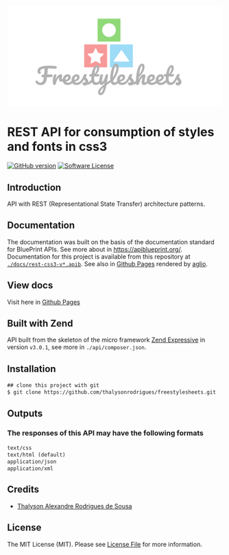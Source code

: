 <p align="center">
    <a href="">
        <img src="./docs/pages/logo.png" alt="logo" title="Freestylesheets">
    </a>
</p>

REST API for consumption of styles and fonts in css3
====================================================

[![GitHub version](https://badge.fury.io/gh/thalysonrodrigues%2Ffreestylesheets.svg)](https://badge.fury.io/gh/thalysonrodrigues%2Ffreestylesheets)
[![Software License](https://img.shields.io/apm/l/vim-mode.svg)](https://github.com/thalysonrodrigues/rest-styles-css3/blob/master/LICENSE)

## Introduction

API with REST (Representational State Transfer) architecture patterns.

## Documentation

The documentation was built on the basis of the documentation standard for BluePrint APIs. See more about in https://apiblueprint.org/.
Documentation for this project is available from this repository at [`./docs/rest-css3-v*.apib`](https://github.com/thalysonrodrigues/freestylesheets/tree/master/docs). See also in [Github Pages](https://thalysonrodrigues.github.io/freestylesheets/) rendered by [aglio](https://github.com/danielgtaylor/aglio).

## View docs

Visit here in [Github Pages](https://thalysonrodrigues.github.io/freestylesheets/)

## Built with Zend

API built from the skeleton of the micro framework [Zend Expressive](https://docs.zendframework.com/zend-expressive/) in version `v3.0.1`, see more in `./api/composer.json`.

## Installation
```
## clone this project with git
$ git clone https://github.com/thalysonrodrigues/freestylesheets.git
```

## Outputs

### The responses of this API may have the following formats

```
text/css
text/html (default)
application/json
application/xml
```

## Credits

- [Thalyson Alexandre Rodrigues de Sousa](https://github.com/thalysonrodrigues)

## License

The MIT License (MIT). Please see [License File](https://github.com/thalysonrodrigues/freestylesheets/blob/master/LICENSE) for more information.

